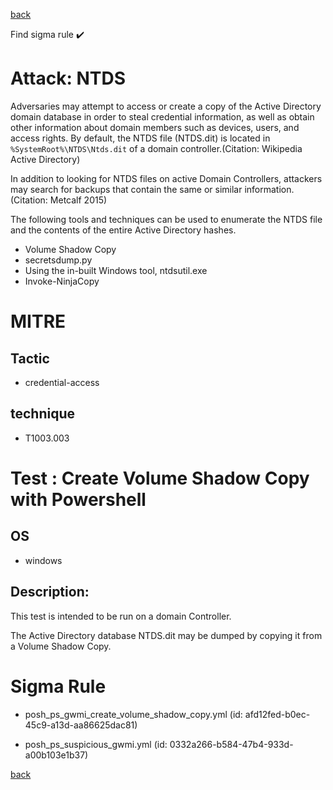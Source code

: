 
[back](../index.md)

Find sigma rule :heavy_check_mark: 

# Attack: NTDS 

Adversaries may attempt to access or create a copy of the Active Directory domain database in order to steal credential information, as well as obtain other information about domain members such as devices, users, and access rights. By default, the NTDS file (NTDS.dit) is located in <code>%SystemRoot%\NTDS\Ntds.dit</code> of a domain controller.(Citation: Wikipedia Active Directory)

In addition to looking for NTDS files on active Domain Controllers, attackers may search for backups that contain the same or similar information.(Citation: Metcalf 2015)

The following tools and techniques can be used to enumerate the NTDS file and the contents of the entire Active Directory hashes.

* Volume Shadow Copy
* secretsdump.py
* Using the in-built Windows tool, ntdsutil.exe
* Invoke-NinjaCopy


# MITRE
## Tactic
  - credential-access


## technique
  - T1003.003


# Test : Create Volume Shadow Copy with Powershell
## OS
  - windows


## Description:
This test is intended to be run on a domain Controller.

The Active Directory database NTDS.dit may be dumped by copying it from a Volume Shadow Copy.


# Sigma Rule
 - posh_ps_gwmi_create_volume_shadow_copy.yml (id: afd12fed-b0ec-45c9-a13d-aa86625dac81)

 - posh_ps_suspicious_gwmi.yml (id: 0332a266-b584-47b4-933d-a00b103e1b37)



[back](../index.md)
